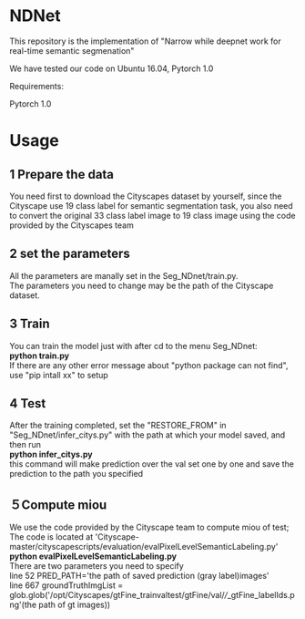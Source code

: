 # NDNet
This repository is the implementation of "Narrow while deepnet work for real-time semantic segmenation"

We have tested our code on Ubuntu 16.04, Pytorch 1.0


Requirements:

Pytorch 1.0

# Usage

## 1 Prepare the data  
You need first to download the Cityscapes dataset by yourself, since the Cityscape use 19 class label for semantic segmentation task, you also need to convert the original 33 class label image to 19 class image using the code provided by the Cityscapes team

## 2 set the parameters  
All the parameters are manally set in the Seg_NDnet/train.py.  
The parameters you need to change may be the path of the Cityscape dataset.

## 3 Train  
You can train the model just with after cd to the menu Seg_NDnet:   
**python train.py**   
If there are any other error message about "python package can not find", use "pip intall xx" to setup   

## 4 Test  
After the training completed, set the "RESTORE_FROM" in "Seg_NDnet/infer_citys.py" with the path at which your model saved, and then run     
**python infer_citys.py**  
this command will make prediction over the val set one by one and save the prediction to the path you specified

## ５Compute miou  
We use the code provided by the Cityscape team to compute miou of test;  
The code is located at 'Cityscape-master/cityscapescripts/evaluation/evalPixelLevelSemanticLabeling.py'   
**python evalPixelLevelSemanticLabeling.py**  
There are two parameters you need to specify    
line 52 PRED_PATH='the path of saved prediction (gray label)images'  
line 667  groundTruthImgList = glob.glob('/opt/Cityscapes/gtFine_trainvaltest/gtFine/val/*/*_gtFine_labelIds.png'(the path of gt images))  




